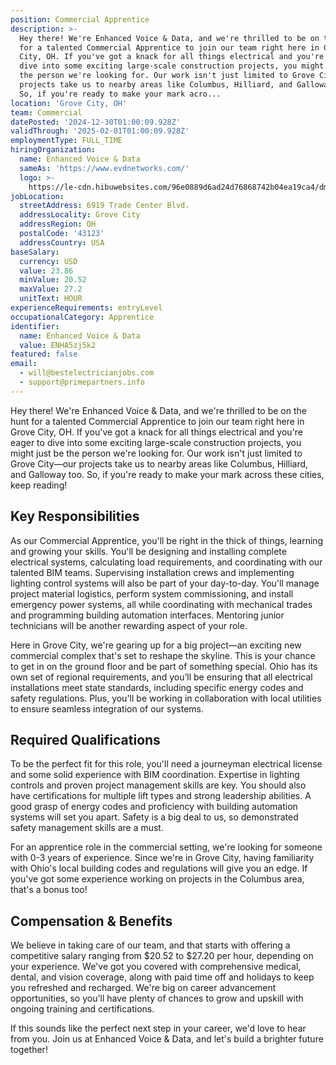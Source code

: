 ```yaml
---
position: Commercial Apprentice
description: >-
  Hey there! We're Enhanced Voice & Data, and we're thrilled to be on the hunt
  for a talented Commercial Apprentice to join our team right here in Grove
  City, OH. If you've got a knack for all things electrical and you're eager to
  dive into some exciting large-scale construction projects, you might just be
  the person we're looking for. Our work isn't just limited to Grove City—our
  projects take us to nearby areas like Columbus, Hilliard, and Galloway too.
  So, if you're ready to make your mark acro...
location: 'Grove City, OH'
team: Commercial
datePosted: '2024-12-30T01:00:09.928Z'
validThrough: '2025-02-01T01:00:09.928Z'
employmentType: FULL_TIME
hiringOrganization:
  name: Enhanced Voice & Data
  sameAs: 'https://www.evdnetworks.com/'
  logo: >-
    https://le-cdn.hibuwebsites.com/96e0889d6ad24d76868742b04ea19ca4/dms3rep/multi/opt/enhanced-voice-and-data-networks-logo-530w.jpg
jobLocation:
  streetAddress: 6919 Trade Center Blvd.
  addressLocality: Grove City
  addressRegion: OH
  postalCode: '43123'
  addressCountry: USA
baseSalary:
  currency: USD
  value: 23.86
  minValue: 20.52
  maxValue: 27.2
  unitText: HOUR
experienceRequirements: entryLevel
occupationalCategory: Apprentice
identifier:
  name: Enhanced Voice & Data
  value: ENHA5zj5k2
featured: false
email:
  - will@bestelectricianjobs.com
  - support@primepartners.info
---
```




Hey there! We're Enhanced Voice & Data, and we're thrilled to be on the hunt for a talented Commercial Apprentice to join our team right here in Grove City, OH. If you've got a knack for all things electrical and you're eager to dive into some exciting large-scale construction projects, you might just be the person we're looking for. Our work isn't just limited to Grove City—our projects take us to nearby areas like Columbus, Hilliard, and Galloway too. So, if you're ready to make your mark across these cities, keep reading!

## Key Responsibilities

As our Commercial Apprentice, you'll be right in the thick of things, learning and growing your skills. You'll be designing and installing complete electrical systems, calculating load requirements, and coordinating with our talented BIM teams. Supervising installation crews and implementing lighting control systems will also be part of your day-to-day. You'll manage project material logistics, perform system commissioning, and install emergency power systems, all while coordinating with mechanical trades and programming building automation interfaces. Mentoring junior technicians will be another rewarding aspect of your role. 

Here in Grove City, we're gearing up for a big project—an exciting new commercial complex that's set to reshape the skyline. This is your chance to get in on the ground floor and be part of something special. Ohio has its own set of regional requirements, and you’ll be ensuring that all electrical installations meet state standards, including specific energy codes and safety regulations. Plus, you'll be working in collaboration with local utilities to ensure seamless integration of our systems.

## Required Qualifications

To be the perfect fit for this role, you'll need a journeyman electrical license and some solid experience with BIM coordination. Expertise in lighting controls and proven project management skills are key. You should also have certifications for multiple lift types and strong leadership abilities. A good grasp of energy codes and proficiency with building automation systems will set you apart. Safety is a big deal to us, so demonstrated safety management skills are a must.

For an apprentice role in the commercial setting, we're looking for someone with 0-3 years of experience. Since we're in Grove City, having familiarity with Ohio's local building codes and regulations will give you an edge. If you've got some experience working on projects in the Columbus area, that's a bonus too!

## Compensation & Benefits

We believe in taking care of our team, and that starts with offering a competitive salary ranging from $20.52 to $27.20 per hour, depending on your experience. We've got you covered with comprehensive medical, dental, and vision coverage, along with paid time off and holidays to keep you refreshed and recharged. We're big on career advancement opportunities, so you'll have plenty of chances to grow and upskill with ongoing training and certifications.

If this sounds like the perfect next step in your career, we'd love to hear from you. Join us at Enhanced Voice & Data, and let's build a brighter future together!
